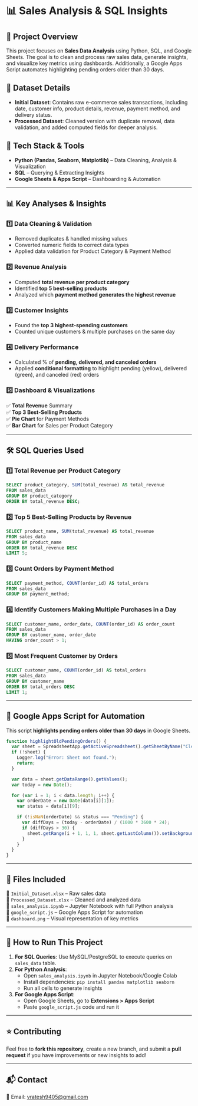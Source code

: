# 📊 Sales Analysis & SQL Insights

## 🚀 Project Overview
This project focuses on **Sales Data Analysis** using Python, SQL, and Google Sheets. The goal is to clean and process raw sales data, generate insights, and visualize key metrics using dashboards. Additionally, a Google Apps Script automates highlighting pending orders older than 30 days.

## 📂 Dataset Details
- **Initial Dataset**: Contains raw e-commerce sales transactions, including date, customer info, product details, revenue, payment method, and delivery status.
- **Processed Dataset**: Cleaned version with duplicate removal, data validation, and added computed fields for deeper analysis.

## 🔧 Tech Stack & Tools
- **Python (Pandas, Seaborn, Matplotlib)** – Data Cleaning, Analysis & Visualization
- **SQL** – Querying & Extracting Insights
- **Google Sheets & Apps Script** – Dashboarding & Automation

---

## 📊 Key Analyses & Insights
### **1️⃣ Data Cleaning & Validation**
- Removed duplicates & handled missing values
- Converted numeric fields to correct data types
- Applied data validation for Product Category & Payment Method

### **2️⃣ Revenue Analysis**
- Computed **total revenue per product category**
- Identified **top 5 best-selling products**
- Analyzed which **payment method generates the highest revenue**

### **3️⃣ Customer Insights**
- Found the **top 3 highest-spending customers**
- Counted unique customers & multiple purchases on the same day

### **4️⃣ Delivery Performance**
- Calculated % of **pending, delivered, and canceled orders**
- Applied **conditional formatting** to highlight pending (yellow), delivered (green), and canceled (red) orders

### **5️⃣ Dashboard & Visualizations**
✅ **Total Revenue** Summary  
✅ **Top 3 Best-Selling Products**  
✅ **Pie Chart** for Payment Methods  
✅ **Bar Chart** for Sales per Product Category  

---

## 🛠️ SQL Queries Used
### **1️⃣ Total Revenue per Product Category**
```sql
SELECT product_category, SUM(total_revenue) AS total_revenue 
FROM sales_data 
GROUP BY product_category 
ORDER BY total_revenue DESC;
```
### **2️⃣ Top 5 Best-Selling Products by Revenue**
```sql
SELECT product_name, SUM(total_revenue) AS total_revenue 
FROM sales_data 
GROUP BY product_name 
ORDER BY total_revenue DESC 
LIMIT 5;
```
### **3️⃣ Count Orders by Payment Method**
```sql
SELECT payment_method, COUNT(order_id) AS total_orders 
FROM sales_data 
GROUP BY payment_method;
```
### **4️⃣ Identify Customers Making Multiple Purchases in a Day**
```sql
SELECT customer_name, order_date, COUNT(order_id) AS order_count 
FROM sales_data 
GROUP BY customer_name, order_date 
HAVING order_count > 1;
```
### **5️⃣ Most Frequent Customer by Orders**
```sql
SELECT customer_name, COUNT(order_id) AS total_orders 
FROM sales_data 
GROUP BY customer_name 
ORDER BY total_orders DESC 
LIMIT 1;
```

---

## 📝 Google Apps Script for Automation
This script **highlights pending orders older than 30 days** in Google Sheets.
```javascript
function highlightOldPendingOrders() {
  var sheet = SpreadsheetApp.getActiveSpreadsheet().getSheetByName("Cleaned_Data");
  if (!sheet) {
    Logger.log("Error: Sheet not found.");
    return;
  }

  var data = sheet.getDataRange().getValues();
  var today = new Date();

  for (var i = 1; i < data.length; i++) {
    var orderDate = new Date(data[i][1]);
    var status = data[i][9];

    if (!isNaN(orderDate) && status === "Pending") {
      var diffDays = (today - orderDate) / (1000 * 3600 * 24);
      if (diffDays > 30) {
        sheet.getRange(i + 1, 1, 1, sheet.getLastColumn()).setBackground("red");
      }
    }
  }
}
```

---

## 📂 Files Included
📌 `Initial_Dataset.xlsx` – Raw sales data  
📌 `Processed_Dataset.xlsx` – Cleaned and analyzed data  
📌 `sales_analysis.ipynb` – Jupyter Notebook with full Python analysis  
📌 `google_script.js` – Google Apps Script for automation  
📌 `dashboard.png` – Visual representation of key metrics  

---

## 🚀 How to Run This Project
1. **For SQL Queries**: Use MySQL/PostgreSQL to execute queries on `sales_data` table.
2. **For Python Analysis**:
   - Open `sales_analysis.ipynb` in Jupyter Notebook/Google Colab
   - Install dependencies: `pip install pandas matplotlib seaborn`
   - Run all cells to generate insights
3. **For Google Apps Script**:
   - Open Google Sheets, go to **Extensions > Apps Script**
   - Paste `google_script.js` code and run it

---

## ⭐ Contributing
Feel free to **fork this repository**, create a new branch, and submit a **pull request** if you have improvements or new insights to add!

---

## 📬 Contact
📧 Email: vratesh9405@gmail.com 

